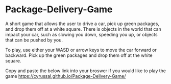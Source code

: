 # Package-Delivery-Game
A short game that allows the user to drive a car, pick up green packages, and drop them off at a white square. There is objects in the world that can impact your car, such as slowing you down, speeding you up, or objects that can be pushed by you.

To play, use either your WASD or arrow keys to move the car forward or backward. Pick up the green packages and drop them off at the white square.

Copy and paste the below link into your broswer if you would like to play the game
https://cyrussal.github.io/Package-Delivery-Game/
